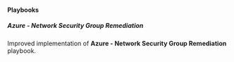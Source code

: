 
#### Playbooks

##### Azure - Network Security Group Remediation

Improved implementation of **Azure - Network Security Group Remediation** playbook.
